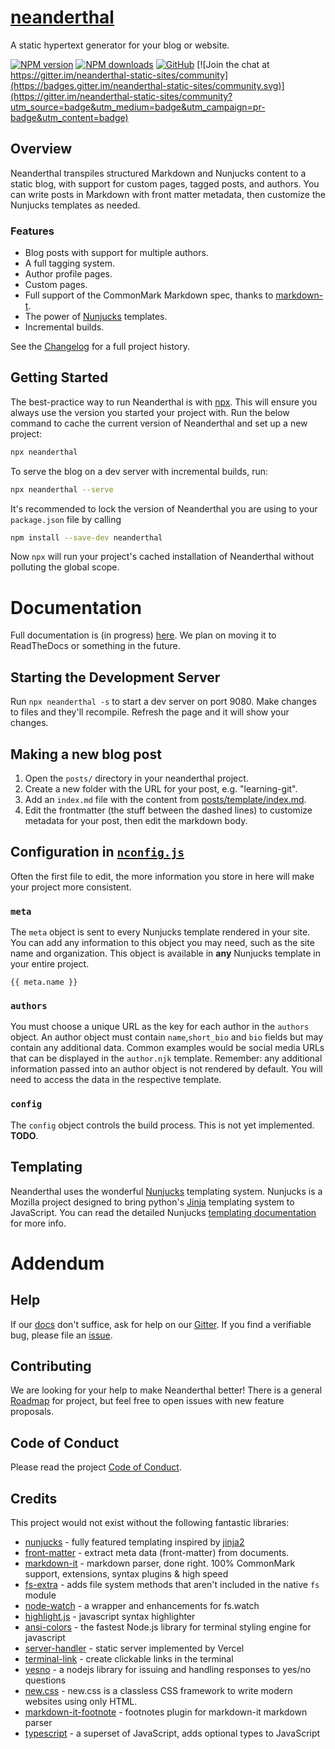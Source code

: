 # [neanderthal](https://github.com/mh15/neanderthal)

A static hypertext generator for your blog or website. 

[![NPM version](https://img.shields.io/npm/v/neanderthal)](https://www.npmjs.com/package/neanderthal)
[![NPM downloads](https://img.shields.io/npm/dt/neanderthal)](https://www.npmjs.com/package/neanderthal)
[![GitHub](https://img.shields.io/github/license/mh15/neanderthal)](https://github.com/MH15/neanderthal/blob/master/LICENSE)
[![Join the chat at
https://gitter.im/neanderthal-static-sites/community](https://badges.gitter.im/neanderthal-static-sites/community.svg)](https://gitter.im/neanderthal-static-sites/community?utm_source=badge&utm_medium=badge&utm_campaign=pr-badge&utm_content=badge)

## Overview
Neanderthal transpiles structured Markdown and Nunjucks content to a static blog, with support for custom  pages, tagged posts, and authors. You can write posts in Markdown with front matter metadata, then customize the Nunjucks templates as needed.

### Features
- Blog posts with support for multiple authors.
- A full tagging system.
- Author profile pages.
- Custom pages.
- Full support of the CommonMark Markdown spec, thanks to [markdown-t](https://github.com/markdown-it/markdown-it).
- The power of [Nunjucks](https://mozilla.github.io/nunjucks/) templates.
- Incremental builds.
  
See the [Changelog](https://github.com/MH15/neanderthal/blob/master/Changelog.md) for a full project history.

## Getting Started
The best-practice way to run Neanderthal is with [npx](https://blog.npmjs.org/post/162869356040/introducing-npx-an-npm-package-runner). This will ensure you always use the version you started your project with. Run the below command to cache the current version of Neanderthal and set up
a new project:
```bash
npx neanderthal
```

To serve the blog on a dev server with incremental builds, run:
```bash
npx neanderthal --serve
```

It's recommended to lock the version of Neanderthal you are using to your
`package.json` file by calling
```bash
npm install --save-dev neanderthal
```
Now `npx` will run your project's cached installation of Neanderthal without polluting the global scope.


# Documentation
Full documentation is (in progress) [here](https://github.com/MH15/neanderthal/blob/docs/Docs.md). We plan on moving it to ReadTheDocs or something in the future.

## Starting the Development Server
Run `npx neanderthal -s` to start a dev server on port 9080. Make changes to
files and they'll recompile. Refresh the page and it will show your changes.

## Making a new blog post
1. Open the `posts/` directory in your neanderthal project. 
2. Create a new folder
with the URL for your post, e.g. "learning-git". 
3. Add an `index.md` file with the
content from [posts/template/index.md](/posts/template/index.md).
4. Edit the frontmatter (the stuff between the dashed lines) to customize
   metadata for your post, then edit the markdown body.

## Configuration in [`nconfig.js`](https://github.com/MH15/neanderthal/blob/master/defaults/nconfig.js)
Often the first file to edit, the more information you store in here will make
your project more consistent.


### `meta`
The `meta` object is sent to every
Nunjucks template rendered in your site. You can add any information to this
object you may need, such as the site name and organization. This object is
available in **any** Nunjucks template in your entire project.
```nunjucks
{{ meta.name }}
```

### `authors`
You must choose a unique URL as the key for each author in the `authors` object. An author object must contain `name`,`short_bio` and `bio` fields but may contain any additional data. Common examples would be social media URLs that can be displayed in the `author.njk` template. Remember: any additional information passed into an author object is not rendered by default. You will need to access the data in the respective template.

### `config`
The `config` object controls the build process. This is not yet implemented. **TODO**.


## Templating
Neanderthal uses the wonderful [Nunjucks](https://mozilla.github.io/nunjucks/) templating system. Nunjucks is a Mozilla project designed to bring python's [Jinja](https://jinja.palletsprojects.com/en/2.11.x/) templating system to JavaScript. You can read the detailed Nunjucks [templating documentation](https://mozilla.github.io/nunjucks/templating.html) for more info.


# Addendum

## Help

If our [docs](#documentation) don't suffice, ask for help on our
[Gitter](https://gitter.im/neanderthal-static-sites/community). If you find a
verifiable bug, please file an [issue](https://github.com/MH15/neanderthal/issues).


## Contributing
We are looking for your help to make Neanderthal better!
There is a general [Roadmap](https://github.com/MH15/neanderthal/blob/master/Roadmap.md) for
project, but feel free to open issues with new feature proposals.

## Code of Conduct
Please read the project [Code of Conduct](https://github.com/MH15/neanderthal/blob/master/CODE_OF_CONDUCT.md).



## Credits
This project would not exist without the following fantastic libraries:
- [nunjucks](https://www.npmjs.com/package/nunjucks) - fully featured templating inspired by [jinja2](https://jinja.palletsprojects.com/en/2.11.x/)
- [front-matter](https://www.npmjs.com/package/front-matter) - extract meta data (front-matter) from documents.
- [markdown-it](https://github.com/markdown-it/markdown-it) - markdown parser, done right. 100% CommonMark support, extensions, syntax plugins & high speed 
- [fs-extra](https://www.npmjs.com/package/fs-extra) - adds file system methods   that aren't included in the native `fs` module
- [node-watch](https://github.com/yuanchuan/node-watch) - a wrapper and enhancements for fs.watch
- [highlight.js](https://github.com/highlightjs/highlight.js/) - javascript syntax highlighter
- [ansi-colors](https://www.npmjs.com/package/ansi-colors) - the fastest Node.js   library for terminal styling engine for javascript
- [server-handler](https://github.com/vercel/serve-handler) - static server implemented by Vercel
- [terminal-link](https://www.npmjs.com/package/terminal-link) - create clickable links in the terminal
- [yesno](https://www.npmjs.com/package/yesno) - a nodejs library for issuing and handling responses to yes/no questions
- [new.css](https://newcss.net/) - new.css is a classless CSS framework to write modern websites using only HTML.
- [markdown-it-footnote](https://github.com/markdown-it/markdown-it-footnote) - footnotes plugin for markdown-it markdown parser 
- [typescript](https://www.typescriptlang.org/) - a superset of JavaScript, adds   optional types to JavaScript